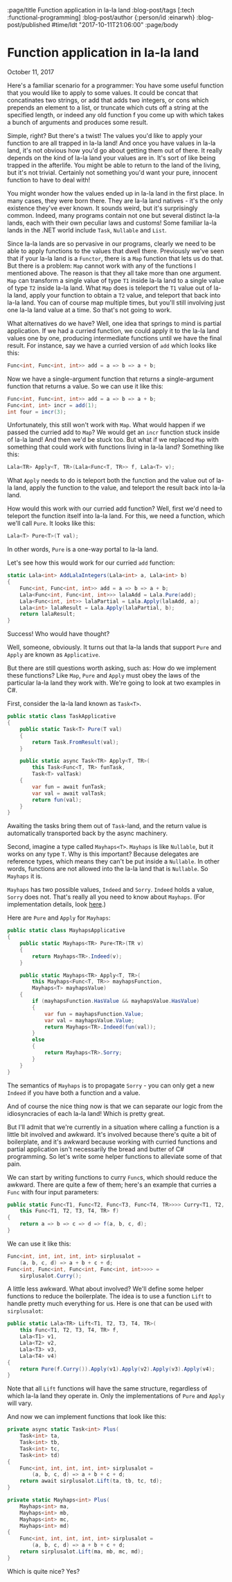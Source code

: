 :page/title Function application in la-la land
:blog-post/tags [:tech :functional-programming]
:blog-post/author {:person/id :einarwh}
:blog-post/published #time/ldt "2017-10-11T21:06:00"
:page/body

# Function application in la-la land

<p class="blog-post-date">October 11, 2017</p>

Here's a familiar scenario for a programmer: You have some useful function that you would like to apply to some values. It could be concat that concatinates two strings, or add that adds two integers, or cons which prepends an element to a list, or truncate which cuts off a string at the specified length, or indeed any old function f you come up with which takes a bunch of arguments and produces some result.

Simple, right? But there's a twist! The values you'd like to apply your function to are all trapped in la-la land! And once you have values in la-la land, it's not obvious how you'd go about getting them out of there. It really depends on the kind of la-la land your values are in. It's sort of like being trapped in the afterlife. You might be able to return to the land of the living, but it's not trivial. Certainly not something you'd want your pure, innocent function to have to deal with!

You might wonder how the values ended up in la-la land in the first place. In many cases, they were born there. They are la-la land natives - it's the only existence they've ever known. It sounds weird, but it's surprisingly common. Indeed, many programs contain not one but several distinct la-la lands, each with their own peculiar laws and customs! Some familiar la-la lands in the .NET world include `Task`, `Nullable` and `List`.

Since la-la lands are so pervasive in our programs, clearly we need to be able to apply functions to the values that dwell there. Previously we've seen that if your la-la land is a `Functor`, there is a `Map` function that lets us do that. But there is a problem: `Map` cannot work with any of the functions I mentioned above. The reason is that they all take more than one argument. `Map` can transform a single value of type `T1` inside la-la land to a single value of type `T2` inside la-la land. What `Map` does is teleport the `T1` value out of la-la land, apply your function to obtain a `T2` value, and teleport that back into la-la land. You can of course map multiple times, but you'll still involving just one la-la land value at a time. So that's not going to work.

What alternatives do we have? Well, one idea that springs to mind is partial application. If we had a curried function, we could apply it to the la-la land values one by one, producing intermediate functions until we have the final result. For instance, say we have a curried version of `add` which looks like this:

```csharp
Func<int, Func<int, int>> add = a => b => a + b;
```

Now we have a single-argument function that returns a single-argument function that returns a value. So we can use it like this:

```csharp
Func<int, Func<int, int>> add = a => b => a + b;
Func<int, int> incr = add(1);
int four = incr(3);
```

Unfortunately, this still won't work with `Map`. What would happen if we passed the curried add to `Map`? We would get an `incr` function stuck inside of la-la land! And then we'd be stuck too. But what if we replaced `Map` with something that could work with functions living in la-la land? Something like this:

```csharp
Lala<TR> Apply<T, TR>(Lala<Func<T, TR>> f, Lala<T> v);
```

What `Apply` needs to do is teleport both the function and the value out of la-la land, apply the function to the value, and teleport the result back into la-la land.

How would this work with our curried add function? Well, first we'd need to teleport the function itself into la-la land. For this, we need a function, which we'll call `Pure`. It looks like this:

```csharp
Lala<T> Pure<T>(T val);
```

In other words, `Pure` is a one-way portal to la-la land.

Let's see how this would work for our curried `add` function:

```csharp
static Lala<int> AddLalaIntegers(Lala<int> a, Lala<int> b) 
{
    Func<int, Func<int, int>> add = a => b => a + b;
    Lala<Func<int, Func<int, int>>> lalaAdd = Lala.Pure(add);
    Lala<Func<int, int>> lalaPartial = Lala.Apply(lalaAdd, a);
    Lala<int> lalaResult = Lala.Apply(lalaPartial, b);
    return lalaResult;    
}
```

Success! Who would have thought?

Well, someone, obviously. It turns out that la-la lands that support `Pure` and `Apply` are known as `Applicative`.

But there are still questions worth asking, such as: How do we implement these functions? Like `Map`, `Pure` and `Apply` must obey the laws of the particular la-la land they work with. We're going to look at two examples in C#.

First, consider the la-la land known as `Task<T>`.

```csharp
public static class TaskApplicative 
{
    public static Task<T> Pure(T val) 
    {
        return Task.FromResult(val);
    }

    public static async Task<TR> Apply<T, TR>(
        this Task<Func<T, TR> funTask, 
        Task<T> valTask)
    {
        var fun = await funTask;
        var val = await valTask;
        return fun(val);
    }
}
```

Awaiting the tasks bring them out of `Task`-land, and the return value is automatically transported back by the async machinery.

Second, imagine a type called `Mayhaps<T>`. `Mayhaps` is like `Nullable`, but it works on any type `T`. Why is this important? Because delegates are reference types, which means they can't be put inside a `Nullable`. In other words, functions are not allowed into the la-la land that is `Nullable`. So `Mayhaps` it is.

`Mayhaps` has two possible values, `Indeed` and `Sorry`. `Indeed` holds a value, `Sorry` does not. That's really all you need to know about `Mayhaps`. (For implementation details, look [here](https://gist.github.com/einarwh/0df548e1496d561242ab659d2b3841af).)

Here are `Pure` and `Apply` for `Mayhaps`:

```csharp
public static class MayhapsApplicative
{
    public static Mayhaps<TR> Pure<TR>(TR v)
    {
        return Mayhaps<TR>.Indeed(v);
    }

    public static Mayhaps<TR> Apply<T, TR>(
        this Mayhaps<Func<T, TR>> mayhapsFunction,
        Mayhaps<T> mayhapsValue)
    {
        if (mayhapsFunction.HasValue && mayhapsValue.HasValue)
        {
            var fun = mayhapsFunction.Value;
            var val = mayhapsValue.Value;
            return Mayhaps<TR>.Indeed(fun(val));
        }
        else
        {
            return Mayhaps<TR>.Sorry;
        }
    }
}
```

The semantics of `Mayhaps` is to propagate `Sorry` - you can only get a new `Indeed` if you have both a function and a value.

And of course the nice thing now is that we can separate our logic from the idiosyncracies of each la-la land! Which is pretty great.

But I'll admit that we're currently in a situation where calling a function is a little bit involved and awkward. It's involved because there's quite a bit of boilerplate, and it's awkward because working with curried functions and partial application isn't necessarily the bread and butter of C# programming. So let's write some helper functions to alleviate some of that pain.

We can start by writing functions to curry `Func`s, which should reduce the awkward. There are quite a few of them; here's an example that curries a `Func` with four input parameters:

```csharp
public static Func<T1, Func<T2, Func<T3, Func<T4, TR>>>> Curry<T1, T2, T3, T4, TR>(
    this Func<T1, T2, T3, T4, TR> f)
{
    return a => b => c => d => f(a, b, c, d);
}
```

We can use it like this:

```csharp
Func<int, int, int, int, int> sirplusalot = 
    (a, b, c, d) => a + b + c + d; 
Func<int, Func<int, Func<int, Func<int, int>>>> = 
    sirplusalot.Curry();
```

A little less awkward. What about involved? We'll define some helper functions to reduce the boilerplate. The idea is to use a function `Lift` to handle pretty much everything for us. Here is one that can be used with `sirplusalot`:

```csharp
public static Lala<TR> Lift<T1, T2, T3, T4, TR>(
    this Func<T1, T2, T3, T4, TR> f,
    Lala<T1> v1,
    Lala<T2> v2,
    Lala<T3> v3,
    Lala<T4> v4)
{
    return Pure(f.Curry()).Apply(v1).Apply(v2).Apply(v3).Apply(v4);
}
```

Note that all `Lift` functions will have the same structure, regardless of which la-la land they operate in. Only the implementations of `Pure` and `Apply` will vary.

And now we can implement functions that look like this:

```csharp
private async static Task<int> Plus(
    Task<int> ta, 
    Task<int> tb, 
    Task<int> tc, 
    Task<int> td) 
{ 
    Func<int, int, int, int, int> sirplusalot = 
        (a, b, c, d) => a + b + c + d;
    return await sirplusalot.Lift(ta, tb, tc, td);
}

private static Mayhaps<int> Plus(
    Mayhaps<int> ma, 
    Mayhaps<int> mb, 
    Mayhaps<int> mc, 
    Mayhaps<int> md)
{
    Func<int, int, int, int, int> sirplusalot = 
        (a, b, c, d) => a + b + c + d;
    return sirplusalot.Lift(ma, mb, mc, md);
}
```

Which is quite nice? Yes?
